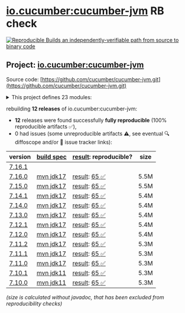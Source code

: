 [io.cucumber:cucumber-jvm](https://central.sonatype.com/artifact/io.cucumber/cucumber-jvm/versions) RB check
=======

[![Reproducible Builds](https://reproducible-builds.org/images/logos/rb.svg) an independently-verifiable path from source to binary code](https://reproducible-builds.org/)

## Project: [io.cucumber:cucumber-jvm](https://central.sonatype.com/artifact/io.cucumber/cucumber-jvm/versions)

Source code: [https://github.com/cucumber/cucumber-jvm.git](https://github.com/cucumber/cucumber-jvm.git)

<details><summary>This project defines 23 modules:</summary>

* [io.cucumber:cucumber-archetype](https://central.sonatype.com/artifact/io.cucumber/cucumber-archetype/7.16.0)
* [io.cucumber:cucumber-bom](https://central.sonatype.com/artifact/io.cucumber/cucumber-bom/7.16.0)
* [io.cucumber:cucumber-cdi2](https://central.sonatype.com/artifact/io.cucumber/cucumber-cdi2/7.16.0)
* [io.cucumber:cucumber-core](https://central.sonatype.com/artifact/io.cucumber/cucumber-core/7.16.0)
* [io.cucumber:cucumber-deltaspike](https://central.sonatype.com/artifact/io.cucumber/cucumber-deltaspike/7.16.0)
* [io.cucumber:cucumber-gherkin](https://central.sonatype.com/artifact/io.cucumber/cucumber-gherkin/7.16.0)
* [io.cucumber:cucumber-gherkin-messages](https://central.sonatype.com/artifact/io.cucumber/cucumber-gherkin-messages/7.16.0)
* [io.cucumber:cucumber-guice](https://central.sonatype.com/artifact/io.cucumber/cucumber-guice/7.16.0)
* [io.cucumber:cucumber-jakarta-cdi](https://central.sonatype.com/artifact/io.cucumber/cucumber-jakarta-cdi/7.16.0)
* [io.cucumber:cucumber-jakarta-openejb](https://central.sonatype.com/artifact/io.cucumber/cucumber-jakarta-openejb/7.16.0)
* [io.cucumber:cucumber-java](https://central.sonatype.com/artifact/io.cucumber/cucumber-java/7.16.0)
* [io.cucumber:cucumber-java8](https://central.sonatype.com/artifact/io.cucumber/cucumber-java8/7.16.0)
* [io.cucumber:cucumber-junit](https://central.sonatype.com/artifact/io.cucumber/cucumber-junit/7.16.0)
* [io.cucumber:cucumber-junit-platform-engine](https://central.sonatype.com/artifact/io.cucumber/cucumber-junit-platform-engine/7.16.0)
* [io.cucumber:cucumber-jvm](https://central.sonatype.com/artifact/io.cucumber/cucumber-jvm/7.16.0)
* [io.cucumber:cucumber-openejb](https://central.sonatype.com/artifact/io.cucumber/cucumber-openejb/7.16.0)
* [io.cucumber:cucumber-picocontainer](https://central.sonatype.com/artifact/io.cucumber/cucumber-picocontainer/7.16.0)
* [io.cucumber:cucumber-plugin](https://central.sonatype.com/artifact/io.cucumber/cucumber-plugin/7.16.0)
* [io.cucumber:cucumber-spring](https://central.sonatype.com/artifact/io.cucumber/cucumber-spring/7.16.0)
* [io.cucumber:cucumber-testng](https://central.sonatype.com/artifact/io.cucumber/cucumber-testng/7.16.0)
* [io.cucumber:datatable](https://central.sonatype.com/artifact/io.cucumber/datatable/7.16.0)
* [io.cucumber:datatable-matchers](https://central.sonatype.com/artifact/io.cucumber/datatable-matchers/7.16.0)
* [io.cucumber:docstring](https://central.sonatype.com/artifact/io.cucumber/docstring/7.16.0)
</details>

rebuilding **12 releases** of io.cucumber:cucumber-jvm:
- **12** releases were found successfully **fully reproducible** (100% reproducible artifacts :white_check_mark:),
- 0 had issues (some unreproducible artifacts :warning:, see eventual :mag: diffoscope and/or :memo: issue tracker links):

| version | [build spec](/BUILDSPEC.md) | [result](https://reproducible-builds.org/docs/jvm/): reproducible? | size |
| -- | --------- | ------ | -- |
| [7.16.1](https://central.sonatype.com/artifact/io.cucumber/cucumber-jvm/7.16.1/pom) | | | |
| [7.16.0](https://central.sonatype.com/artifact/io.cucumber/cucumber-jvm/7.16.0/pom) | [mvn jdk17](cucumber-jvm-7.16.0.buildspec) | [result](cucumber-jvm-7.16.0.buildinfo): [65 :white_check_mark: ](cucumber-jvm-7.16.0.buildcompare) | 5.5M |
| [7.15.0](https://central.sonatype.com/artifact/io.cucumber/cucumber-jvm/7.15.0/pom) | [mvn jdk17](cucumber-jvm-7.15.0.buildspec) | [result](cucumber-jvm-7.15.0.buildinfo): [65 :white_check_mark: ](cucumber-jvm-7.15.0.buildcompare) | 5.5M |
| [7.14.1](https://central.sonatype.com/artifact/io.cucumber/cucumber-jvm/7.14.1/pom) | [mvn jdk17](cucumber-jvm-7.14.1.buildspec) | [result](cucumber-jvm-7.14.1.buildinfo): [65 :white_check_mark: ](cucumber-jvm-7.14.1.buildcompare) | 5.4M |
| [7.14.0](https://central.sonatype.com/artifact/io.cucumber/cucumber-jvm/7.14.0/pom) | [mvn jdk17](cucumber-jvm-7.14.0.buildspec) | [result](cucumber-jvm-7.14.0.buildinfo): [65 :white_check_mark: ](cucumber-jvm-7.14.0.buildcompare) | 5.4M |
| [7.13.0](https://central.sonatype.com/artifact/io.cucumber/cucumber-jvm/7.13.0/pom) | [mvn jdk17](cucumber-jvm-7.13.0.buildspec) | [result](cucumber-jvm-7.13.0.buildinfo): [65 :white_check_mark: ](cucumber-jvm-7.13.0.buildcompare) | 5.4M |
| [7.12.1](https://central.sonatype.com/artifact/io.cucumber/cucumber-jvm/7.12.1/pom) | [mvn jdk17](cucumber-jvm-7.12.1.buildspec) | [result](cucumber-jvm-7.12.1.buildinfo): [65 :white_check_mark: ](cucumber-jvm-7.12.1.buildcompare) | 5.4M |
| [7.12.0](https://central.sonatype.com/artifact/io.cucumber/cucumber-jvm/7.12.0/pom) | [mvn jdk17](cucumber-jvm-7.12.0.buildspec) | [result](cucumber-jvm-7.12.0.buildinfo): [65 :white_check_mark: ](cucumber-jvm-7.12.0.buildcompare) | 5.4M |
| [7.11.2](https://central.sonatype.com/artifact/io.cucumber/cucumber-jvm/7.11.2/pom) | [mvn jdk17](cucumber-jvm-7.11.2.buildspec) | [result](cucumber-jvm-7.11.2.buildinfo): [65 :white_check_mark: ](cucumber-jvm-7.11.2.buildcompare) | 5.3M |
| [7.11.1](https://central.sonatype.com/artifact/io.cucumber/cucumber-jvm/7.11.1/pom) | [mvn jdk17](cucumber-jvm-7.11.1.buildspec) | [result](cucumber-jvm-7.11.1.buildinfo): [65 :white_check_mark: ](cucumber-jvm-7.11.1.buildcompare) | 5.3M |
| [7.11.0](https://central.sonatype.com/artifact/io.cucumber/cucumber-jvm/7.11.0/pom) | [mvn jdk17](cucumber-jvm-7.11.0.buildspec) | [result](cucumber-jvm-7.11.0.buildinfo): [65 :white_check_mark: ](cucumber-jvm-7.11.0.buildcompare) | 5.3M |
| [7.10.1](https://central.sonatype.com/artifact/io.cucumber/cucumber-jvm/7.10.1/pom) | [mvn jdk11](cucumber-jvm-7.10.1.buildspec) | [result](cucumber-jvm-7.10.1.buildinfo): [65 :white_check_mark: ](cucumber-jvm-7.10.1.buildcompare) | 5.3M |
| [7.10.0](https://central.sonatype.com/artifact/io.cucumber/cucumber-jvm/7.10.0/pom) | [mvn jdk11](cucumber-jvm-7.10.0.buildspec) | [result](cucumber-jvm-7.10.0.buildinfo): [65 :white_check_mark: ](cucumber-jvm-7.10.0.buildcompare) | 5.3M |

<i>(size is calculated without javadoc, that has been excluded from reproducibility checks)</i>

